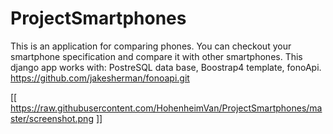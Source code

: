 # ProjectSmartphones
This is an application for comparing phones. 
You can checkout your smartphone specification and compare it with other smartphones.
This django app works with: PostreSQL data base, Boostrap4 template, fonoApi. https://github.com/jakesherman/fonoapi.git

[[ https://raw.githubusercontent.com/HohenheimVan/ProjectSmartphones/master/screenshot.png ]]

